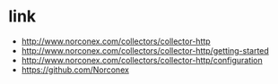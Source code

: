 # link

* http://www.norconex.com/collectors/collector-http
* http://www.norconex.com/collectors/collector-http/getting-started
* http://www.norconex.com/collectors/collector-http/configuration
* https://github.com/Norconex
